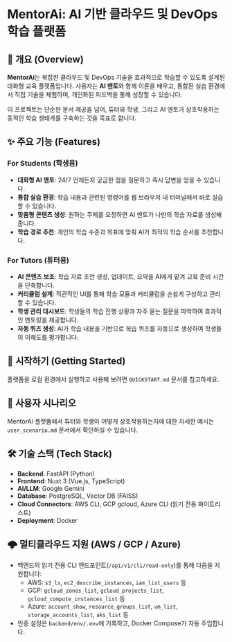 # MentorAi: AI 기반 클라우드 및 DevOps 학습 플랫폼

## 📖 개요 (Overview)

**MentorAi**는 복잡한 클라우드 및 DevOps 기술을 효과적으로 학습할 수 있도록 설계된 대화형 교육 플랫폼입니다. 사용자는 **AI 멘토**와 함께 이론을 배우고, 통합된 실습 환경에서 직접 기술을 체험하며, 개인화된 피드백을 통해 성장할 수 있습니다.

이 프로젝트는 단순한 문서 제공을 넘어, 튜터와 학생, 그리고 AI 멘토가 상호작용하는 동적인 학습 생태계를 구축하는 것을 목표로 합니다.

## ✨ 주요 기능 (Features)

### For Students (학생용)
- **대화형 AI 멘토**: 24/7 언제든지 궁금한 점을 질문하고 즉시 답변을 얻을 수 있습니다.
- **통합 실습 환경**: 학습 내용과 관련된 명령어를 웹 브라우저 내 터미널에서 바로 실습할 수 있습니다.
- **맞춤형 콘텐츠 생성**: 원하는 주제를 요청하면 AI 멘토가 나만의 학습 자료를 생성해 줍니다.
- **학습 경로 추천**: 개인의 학습 수준과 목표에 맞춰 AI가 최적의 학습 순서를 추천합니다.

### For Tutors (튜터용)
- **AI 콘텐츠 보조**: 학습 자료 초안 생성, 업데이트, 요약을 AI에게 맡겨 교육 준비 시간을 단축합니다.
- **커리큘럼 설계**: 직관적인 UI를 통해 학습 모듈과 커리큘럼을 손쉽게 구성하고 관리할 수 있습니다.
- **학생 관리 대시보드**: 학생들의 학습 진행 상황과 자주 묻는 질문을 파악하여 효과적인 멘토링을 제공합니다.
- **자동 퀴즈 생성**: AI가 학습 내용을 기반으로 복습 퀴즈를 자동으로 생성하여 학생들의 이해도를 평가합니다.

## 🚀 시작하기 (Getting Started)

플랫폼을 로컬 환경에서 실행하고 사용해 보려면 `QUICKSTART.md` 문서를 참고하세요.

## 📄 사용자 시나리오

MentorAi 플랫폼에서 튜터와 학생이 어떻게 상호작용하는지에 대한 자세한 예시는 `user_scenario.md` 문서에서 확인하실 수 있습니다.

## 🛠️ 기술 스택 (Tech Stack)

- **Backend**: FastAPI (Python)
- **Frontend**: Nuxt 3 (Vue.js, TypeScript)
- **AI/LLM**: Google Gemini
- **Database**: PostgreSQL, Vector DB (FAISS)
- **Cloud Connectors**: AWS CLI, GCP gcloud, Azure CLI (읽기 전용 화이트리스트)
- **Deployment**: Docker

## 🌩️ 멀티클라우드 지원 (AWS / GCP / Azure)

- 백엔드의 읽기 전용 CLI 엔드포인트(`/api/v1/cli/read-only`)를 통해 다음을 지원합니다:
  - AWS: `s3_ls`, `ec2_describe_instances`, `iam_list_users` 등
  - GCP: `gcloud_zones_list`, `gcloud_projects_list`, `gcloud_compute_instances_list` 등
  - Azure: `account_show`, `resource_groups_list`, `vm_list`, `storage_accounts_list`, `aks_list` 등
- 인증 설정은 `backend/env/.env`에 기록하고, Docker Compose가 자동 주입합니다.